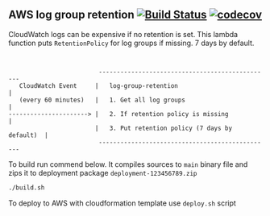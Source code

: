 ## AWS log group retention [![Build Status](https://travis-ci.org/flow-lab/log-group-retention.svg?branch=master)](https://travis-ci.org/flow-lab/log-group-retention) [![codecov](https://codecov.io/gh/flow-lab/log-group-retention/branch/master/graph/badge.svg)](https://codecov.io/gh/flow-lab/log-group-retention)

CloudWatch logs can be expensive if no retention is set. This lambda function puts `RetentionPolicy` for log groups if missing. 7 days by default.

```


                         ------------------------------------------------
   CloudWatch Event     |   log-group-retention                          |
   (every 60 minutes)   |   1. Get all log groups                        |
----------------------> |   2. If retention policy is missing            |
                        |   3. Put retention policy (7 days by default)  |
                         ------------------------------------------------
```
To build run commend below. It compiles sources to `main` binary file and zips
it to deployment package `deployment-123456789.zip`

```sh
./build.sh
```

To deploy to AWS with cloudformation template use `deploy.sh` script
